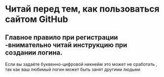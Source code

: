 # Читай перед тем, как пользоваться сайтом GitHub

## Главное правило при регистрации -внимательно читай инструкцию при создании логина.

Если вы задаёте буквенно-цифровой никнейм это может не сработать , так как ваш любимый логин может быть занят другими людьми